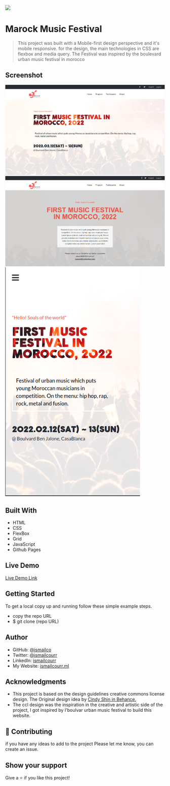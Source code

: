 ![](https://img.shields.io/badge/Microverse-blueviolet)

# Marock Music Festival

> This project was built with a Mobile-first design perspective and it's mobile responsive. for the design, the main technologies in CSS are flexbox and media query. The Festival was inspired by the boulevard urban music festival in morocco

## Screenshot

![screenshot](img/screenshot.png)
![screenshot](img/screenshot2.png)
![screenshot](img/screenshot3.png)

## Built With

- HTML
- CSS
- FlexBox
- Grid
- JavaScript
- Github Pages

## Live Demo

[Live Demo Link](https://ismailco.github.io/First-capstone-project_Conference-page/)

## Getting Started

To get a local copy up and running follow these simple example steps.

- copy the repo URL
- $ git clone (repo URL)

## Author

- GitHub: [@ismailco](https://github.com/Ismailco)
- Twitter: [@ismailcourr](https://www.twitter.com/ismailcourr)
- LinkedIn: [ismailcourr](https://www.linkedin.com/in/ismailcourr/)
- My Website: [ismailcourr.ml](https://www.ismailcourr.ml)

## Acknowledgments

- This project is based on the design guidelines creative commons license design. The Original design idea by [Cindy Shin in Behance.](https://www.behance.net/adagio07)
- The ccl design was the inspiration in the creative and artistic side of the project, I got inspired by l'boulvar urban music festival to build this website.

## 🤝 Contributing

if you have any ideas to add to the project Please let me know, you can create an issue.

## Show your support

Give a ⭐️ if you like this project!

